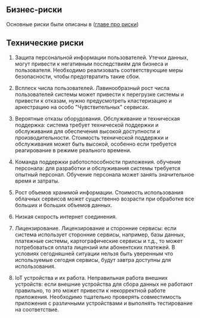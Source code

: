 
## Бизнес-риски
Основные риски были описаны в ([главе про риски](https://github.com/AlekSidler/FitMixKeeper/blob/main/05.%20%D0%A0%D0%B8%D1%81%D0%BA%D0%B8%20%D1%80%D0%B5%D0%B0%D0%BB%D0%B8%D0%B7%D0%B0%D1%86%D0%B8%D0%B8.md))

## Технические риски

1. Защита персональной информации пользователей.
Утечки данных, могут привести к негативным последствиям для бизнеса и пользователя. Необходимо реализовать соответствующие меры безопасности, чтобы предотвратить такие сбои.

2. Всплеск числа пользователей.
Лавинообразный рост числа пользователей системы может привести к перегрузке системы и привести к отказам, нужно предусмотреть кластеризацию и аркестрацию на особо "Чувствительных" сервисах.

3. Вероятные отказы оборудования.
Обслуживание и техническая поддержка: система требует технической поддержки и обслуживания для обеспечения высокой доступности и производительности. Стоимость технической поддержки и обслуживания может быть высокой, особенно если требуется реагирование в режиме реального времени.

4. Команда поддержки работоспособности приложения.
обучение персонала: для разработки и обслуживания системы требуется опытный персонал. Обучение персонала может занять значительное время и затраты.

5. Рост объемов хранимой информации.
Стоимость использования облачных сервисов может существенно возрасти при обработке все больших и больших объемов данных.

6. Низкая скорость интернет соединения.

7. Лицензирование.
Лицензирование и сторонние сервисы: если система использует сторонние сервисы, например, базы данных, платежные системы, картографические сервисы и т.д., то может потребоваться оплата лицензий или абонентских платежей. В условиях сегодняшней ситуации нельзя быть уверенным что используемые сегодня сервисы, будут завтра доступны для использования.

8. IoT устройства и их работа.
Неправильная работа внешних устройств: если внешние устройства для сбора данных не работают правильно, то это может привести к некорректной работе приложения. Необходимо тщательно проверять совместимость приложения с различными устройствами и выполнять тестирование на соответствие.
